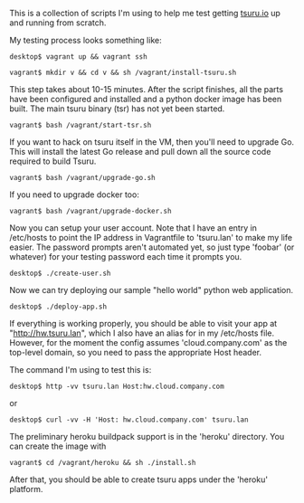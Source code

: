 
This is a collection of scripts I'm using to help me test getting
[tsuru.io](Tsuru) up and running from scratch.

My testing process looks something like:

    desktop$ vagrant up && vagrant ssh

    vagrant$ mkdir v && cd v && sh /vagrant/install-tsuru.sh

This step takes about 10-15 minutes.  After the script finishes, all the parts
have been configured and installed and a python docker image has been built.
The main tsuru binary (tsr) has not yet been started.

    vagrant$ bash /vagrant/start-tsr.sh

If you want to hack on tsuru itself in the VM, then you'll need to upgrade Go.
This will install the latest Go release and pull down all the source code
required to build Tsuru.

    vagrant$ bash /vagrant/upgrade-go.sh

If you need to upgrade docker too:

    vagrant$ bash /vagrant/upgrade-docker.sh

Now you can setup your user account.  Note that I have an entry in /etc/hosts
to point the IP address in Vagrantfile to 'tsuru.lan' to make my life easier.
The password prompts aren't automated yet, so just type 'foobar' (or whatever)
for your testing password each time it prompts you.

    desktop$ ./create-user.sh

Now we can try deploying our sample "hello world" python web application.

    desktop$ ./deploy-app.sh

If everything is working properly, you should be able to visit your app at
"http://hw.tsuru.lan", which I also have an alias for in my /etc/hosts file.
However, for the moment the config assumes 'cloud.company.com' as the top-level
domain, so you need to pass the appropriate Host header.

The command I'm using to test this is:

    desktop$ http -vv tsuru.lan Host:hw.cloud.company.com

or

    desktop$ curl -vv -H 'Host: hw.cloud.company.com' tsuru.lan

The preliminary heroku buildpack support is in the 'heroku' directory.  You can create the image with

    vagrant$ cd /vagrant/heroku && sh ./install.sh

After that, you should be able to create tsuru apps under the 'heroku'
platform.

